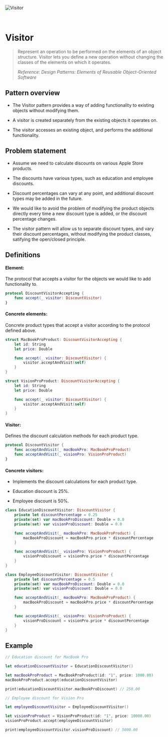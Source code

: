 ![Visitor](https://github.com/user-attachments/assets/e860e3c8-0d4e-4a54-b2c9-ab5def845aea)

<br />

# Visitor

> Represent an operation to be performed on the elements of an object structure. Visitor lets you define a new operation without changing the classes of the elements on which it operates.
>
> _Reference: Design Patterns: Elements of Reusable Object-Oriented Software_

## Pattern overview

- The Visitor pattern provides a way of adding functionality to existing objects without modifying them.

- A visitor is created separately from the existing objects it operates on.

- The visitor accesses an existing object, and performs the additional functionality.

## Problem statement

- Assume we need to calculate discounts on various Apple Store products.

- The discounts have various types, such as education and employee discounts.

- Discount percentages can vary at any point, and additional discount types may be added in the future.

- We would like to avoid the problem of modifying the product objects directly every time a new discount type is added, or the discount percentage changes.

- The visitor pattern will allow us to separate discount types, and vary their discount percentages, without modifying the product classes, satifying the open/closed principle.

## Definitions

#### Element:

The protocol that accepts a visitor for the objects we would like to add functionality to.

```swift
protocol DiscountVisitorAccepting {
    func accept(_ visitor: DiscountVisitor)
}
```

#### Concrete elements:

Concrete product types that accept a visitor according to the protocol defined above.

```swift
struct MacBookProProduct: DiscountVisitorAccepting {
    let id: String
    let price: Double

    func accept(_ visitor: DiscountVisitor) {
        visitor.acceptAndVisit(self)
    }
}

struct VisionProProduct: DiscountVisitorAccepting {
    let id: String
    let price: Double

    func accept(_ visitor: DiscountVisitor) {
        visitor.acceptAndVisit(self)
    }
}
```

#### Visitor:

Defines the discount calculation methods for each product type.

```swift
protocol DiscountVisitor {
    func acceptAndVisit(_ macBookPro: MacBookProProduct)
    func acceptAndVisit(_ visionPro: VisionProProduct)
}
```

#### Concrete visitors:

- Implements the discount calculations for each product type.

- Education discount is 25%.

- Employee discount is 50%.

```swift
class EducationDiscountVisitor: DiscountVisitor {
    private let discountPercentage = 0.25
    private(set) var macBookProDiscount: Double = 0.0
    private(set) var visionProDiscount: Double = 0.0

    func acceptAndVisit(_ macBookPro: MacBookProProduct) {
        macBookProDiscount = macBookPro.price * discountPercentage
    }

    func acceptAndVisit(_ visionPro: VisionProProduct) {
        visionProDiscount = visionPro.price * discountPercentage
    }
}

class EmployeeDiscountVisitor: DiscountVisitor {
    private let discountPercentage = 0.5
    private(set) var macBookProDiscount: Double = 0.0
    private(set) var visionProDiscount: Double = 0.0

    func acceptAndVisit(_ macBookPro: MacBookProProduct) {
        macBookProDiscount = macBookPro.price * discountPercentage
    }

    func acceptAndVisit(_ visionPro: VisionProProduct) {
        visionProDiscount = visionPro.price * discountPercentage
    }
}
```

## Example

```swift
// Education discount for MacBook Pro

let educationDiscountVisitor = EducationDiscountVisitor()

let macBookProProduct = MacBookProProduct(id: "1", price: 1000.00)
macBookProProduct.accept(educationDiscountVisitor)

print(educationDiscountVisitor.macBookProDiscount) // 250.00

// Employee discount for Vision Pro

let employeeDiscountVisitor = EmployeeDiscountVisitor()

let visionProProduct = VisionProProduct(id: "1", price: 10000.00)
visionProProduct.accept(employeeDiscountVisitor)

print(employeeDiscountVisitor.visionProDiscount) // 5000.00
```
